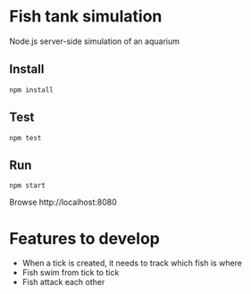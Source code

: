 # Fish tank simulation
Node.js server-side simulation of an aquarium

## Install
```
npm install
```

## Test
```
npm test
```

## Run
```
npm start
```

Browse http://localhost:8080

# Features to develop
- When a tick is created, it needs to track which fish is where
- Fish swim from tick to tick
- Fish attack each other
